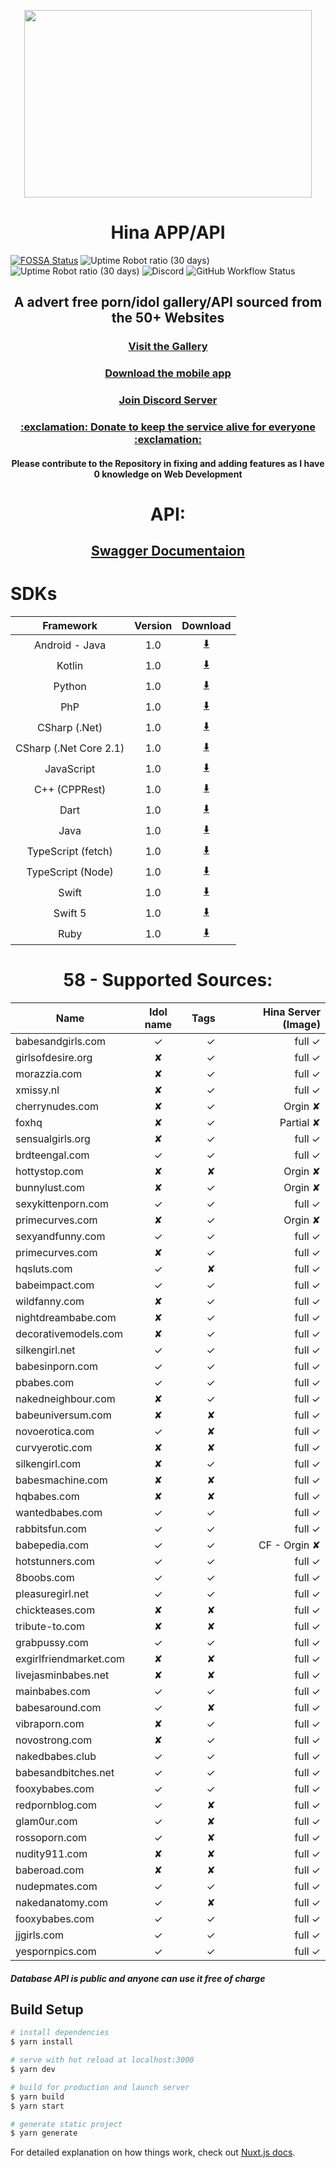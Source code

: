 <a href="https://app.ixil.cc">
   <p align="center">
      <img width="460" height="300" src="https://repository-images.githubusercontent.com/270517085/193a0f80-c07a-11ea-8164-c6cfb5cd92d0" />  
   </p>
</a>

<h1 align="center">
  Hina APP/API
  
</h1>

[![FOSSA Status](https://app.fossa.com/api/projects/git%2Bgithub.com%2Fixilia%2Fhina.svg?type=small)](https://app.fossa.com/projects/git%2Bgithub.com%2Fixilia%2Fhina?ref=badge_small) ![Uptime Robot ratio (30 days)](https://img.shields.io/uptimerobot/ratio/m785771901-f2303c39f2f953cb089f79de?label=Web%20APP%20Uptime&style=for-the-badge) ![Uptime Robot ratio (30 days)](https://img.shields.io/uptimerobot/ratio/m785740725-973cd330b847899dc0fbd6d2?label=API%20Uptime&style=for-the-badge) ![Discord](https://img.shields.io/discord/740741623389880380?color=%23005cb2&label=Discord&style=for-the-badge) ![GitHub Workflow Status](https://img.shields.io/github/workflow/status/ixilia/hina/test?style=for-the-badge)

<h2 align="center">
  A advert free porn/idol gallery/API sourced from the 50+ Websites
</h2>

<h3 align="center"  >
  <a href="https://app.ixil.cc">Visit the Gallery</a>
</h3>

<h3 align="center"  >
  <a href="https://github.com/RobbWatershed/GalleryCherry">Download the mobile app</a>
</h3>

<h3 align="center"  >
  <a href="https://discord.gg/TR7BS5z"> Join Discord Server</a>
</h3>

<h3 align="center"  >
  <a href="https://patreon.com/bloom_services"> :exclamation: Donate to keep the service alive for everyone :exclamation:</a>
</h3>

<h4 align="center">
  Please contribute to the Repository in fixing and adding features as I have 0 knowledge on Web Development 
</h4>

<h1 align="center">
  API:
</h1>
  <h2 align="center">
  <a href="https://app.swaggerhub.com/apis-docs/assintates/bloom/1.0#/">Swagger Documentaion</a>   
  </h2>
  <h1>
    SDKs
  </h1>
  
| Framework              |  Version    | Download| 
| :---------------------:|:-----------:| :-------:| 
| Android - Java         |   1.0       |   [:arrow_down:](https://cdn.discordapp.com/attachments/488810702190936075/743376504175460352/android-client-generated.zip)      |       
| Kotlin                 |   1.0       |   [:arrow_down:](https://cdn.discordapp.com/attachments/488810702190936075/743376972939526204/kotlin-client-generated.zip)         |     
| Python                 |   1.0       |   [:arrow_down:](https://cdn.discordapp.com/attachments/488810702190936075/743377219409412196/python-client-generated.zip)         |   
| PhP                    |   1.0       |   [:arrow_down:](https://cdn.discordapp.com/attachments/488810702190936075/743377521445437440/php-client-generated.zip)          |      
| CSharp (.Net)          |   1.0       |   [:arrow_down:](https://cdn.discordapp.com/attachments/488810702190936075/743377846910713966/csharp-client-generated.zip)         |    
| CSharp (.Net Core 2.1) |   1.0       |   [:arrow_down:](https://cdn.discordapp.com/attachments/488810702190936075/743378305755119646/csharp-dotnet2-client-generated.zip) |  
| JavaScript             |   1.0       |   [:arrow_down:](https://cdn.discordapp.com/attachments/488810702190936075/743379075669950474/javascript-client-generated.zip)     | 
| C++  (CPPRest)         |   1.0       |   [:arrow_down:](https://cdn.discordapp.com/attachments/488810702190936075/743378881381400624/cpprest-client-generated.zip)        | 
| Dart                   |   1.0       |   [:arrow_down:](https://cdn.discordapp.com/attachments/488810702190936075/743379333535498281/dart-client-generated.zip)           | 
| Java                   |   1.0       |   [:arrow_down:](https://cdn.discordapp.com/attachments/488810702190936075/743379634061705236/java-client-generated.zip)           | 
| TypeScript (fetch)   |   1.0       |   [:arrow_down:](https://cdn.discordapp.com/attachments/488810702190936075/743379918049640468/typescript-fetch-client-generated.zip) | 
| TypeScript (Node)    |   1.0       |   [:arrow_down:](https://cdn.discordapp.com/attachments/488810702190936075/743380254139088936/typescript-node-client-generated.zip)  | 
| Swift                |   1.0       |   [:arrow_down:](https://cdn.discordapp.com/attachments/488810702190936075/743380795854422066/swift-client-generated.zip)            | 
| Swift 5              |   1.0       | [:arrow_down:](https://cdn.discordapp.com/attachments/488810702190936075/743381030894960710/swift5-client-generated.zip)             |
| Ruby                   |   1.0       | [:arrow_down:](https://cdn.discordapp.com/attachments/488810702190936075/743380481646788668/ruby-client-generated.zip)             |
  
<h1 align="center">
  58 - Supported Sources: 
</h1>

| Name                  |  Idol name  | Tags  |  Hina Server (Image) |
| --------------------- |:-----------:| -----:|  -------------------:| 
| babesandgirls.com     |   ✓         |   ✓  |           full  ✓    |
| girlsofdesire.org     |   ✘         |   ✓  |           full  ✓    |
| morazzia.com          |   ✘         |   ✓  |           full  ✓    |
| xmissy.nl             |   ✘         |   ✓  |           full  ✓    |
| cherrynudes.com       |   ✘         |   ✓  |           Orgin  ✘   |
| foxhq                 |   ✘         |   ✓  |           Partial  ✘ |
| sensualgirls.org      |   ✘         |   ✓  |           full  ✓    |
| brdteengal.com        |   ✓         |   ✓  |           full   ✓   |
| hottystop.com         |   ✘         |   ✘  |           Orgin  ✘   |
| bunnylust.com         |   ✘         |   ✓  |           Orgin  ✘   |
| sexykittenporn.com    |   ✓         |   ✓  |           full  ✓    |
| primecurves.com       |   ✘         |   ✓  |           Orgin  ✘   |
| sexyandfunny.com      |   ✓         |   ✓  |           full   ✓   |
| primecurves.com       |   ✘         |   ✓  |           full   ✓   |
| hqsluts.com           |   ✓         |   ✘  |           full   ✓   |
| babeimpact.com        |   ✓         |   ✓  |           full   ✓   |
| wildfanny.com         |   ✘         |   ✓  |           full   ✓   |
| nightdreambabe.com    |   ✘         |   ✓  |           full   ✓   |
| decorativemodels.com  |   ✘         |   ✓  |           full   ✓   |
| silkengirl.net        |   ✓         |   ✓  |           full   ✓   |
| babesinporn.com       |   ✓         |   ✓  |           full   ✓   |
| pbabes.com            |   ✓         |   ✓  |           full   ✓   |
| nakedneighbour.com    |   ✘         |   ✓  |           full   ✓   |
| babeuniversum.com     |   ✘         |   ✘  |           full   ✓   |
| novoerotica.com       |   ✓         |   ✘  |           full   ✓   |
| curvyerotic.com       |   ✘         |   ✘  |           full   ✓   |
| silkengirl.com        |   ✘         |   ✓  |           full   ✓   |
| babesmachine.com      |   ✘         |   ✘  |           full   ✓   |
| hqbabes.com           |   ✘         |   ✘  |           full   ✓   |
| wantedbabes.com       |   ✓         |   ✓  |           full   ✓   |
| rabbitsfun.com        |   ✓         |   ✓  |           full   ✓   |
| babepedia.com         |   ✓         |   ✓  |    CF -   Orgin  ✘   |
| hotstunners.com       |   ✓         |   ✓  |           full   ✓   |
| 8boobs.com            |   ✓         |   ✓  |           full   ✓   |
| pleasuregirl.net      |   ✓         |   ✓  |           full   ✓   |
| chickteases.com       |   ✘         |   ✘  |           full   ✓   |
| tribute-to.com        |   ✘         |   ✘  |           full   ✓   |
| grabpussy.com         |   ✓         |   ✓  |           full   ✓   |
| exgirlfriendmarket.com|   ✘         |   ✘  |           full   ✓   |
| livejasminbabes.net   |   ✘         |   ✘  |           full   ✓   |
| mainbabes.com         |   ✓         |   ✓  |           full   ✓   |
| babesaround.com       |   ✓         |   ✘  |           full   ✓   |
| vibraporn.com         |   ✘         |   ✓  |           full   ✓   |
| novostrong.com        |   ✘         |   ✓  |           full   ✓   |
| nakedbabes.club       |   ✓         |   ✓  |           full   ✓   |
| babesandbitches.net   |   ✓         |   ✓  |           full   ✓   |
| fooxybabes.com        |   ✓         |   ✓  |           full   ✓   |
| redpornblog.com       |   ✓         |   ✘  |           full   ✓   |
| glam0ur.com           |   ✓         |   ✘  |           full   ✓   |
| rossoporn.com         |   ✓         |   ✘  |           full   ✓   |
| nudity911.com         |   ✘         |   ✘  |           full   ✓   |
| baberoad.com          |   ✘         |   ✘  |           full   ✓   |
| nudepmates.com        |   ✓         |   ✓  |           full   ✓   |
| nakedanatomy.com      |   ✓         |   ✘  |           full   ✓   |
| fooxybabes.com        |   ✓         |   ✓  |           full   ✓   |
| jjgirls.com           |   ✓         |   ✓  |           full   ✓   |
| yespornpics.com       |   ✓         |   ✓  |           full   ✓   |


##### Database API is public and anyone can use it free of charge 


## Build Setup

```bash
# install dependencies
$ yarn install

# serve with hot reload at localhost:3000
$ yarn dev

# build for production and launch server
$ yarn build
$ yarn start

# generate static project
$ yarn generate
```

For detailed explanation on how things work, check out [Nuxt.js docs](https://nuxtjs.org).
